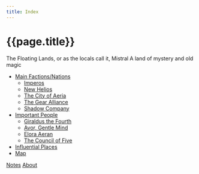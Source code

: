 ```yaml
---
title: Index
---
```


# {{page.title}}

The Floating Lands, or as the locals call it, Mistral A land of mystery and old magic

- [Main Factions/Nations](Factions/Summary)
  - [Imperos](Factions/Imperos/Summary)
  - [New Helios](<Factions/New Helios/Summary>)
  - [The City of Aeria](<Factions/The City of Aeria/Summary>)
  - [The Gear Alliance](<Factions/The Gear Alliance/Summary>)
  - [Shadow Company](<Factions/Shadow Company/Summary>)
- [Important People](NPCs/index)
  - [Giraldus the Fourth](NPCs/Giraldus)
  - [Avor, Gentle Mind](NPCs/Avor)
  - [Elora Aeran](<NPCs/Elora Aeran>)
  - [The Council of Five](<NPCs/The Council of Five>)
- [Influential Places]()
- [Map]()

[Notes](notes)
[About](about)
